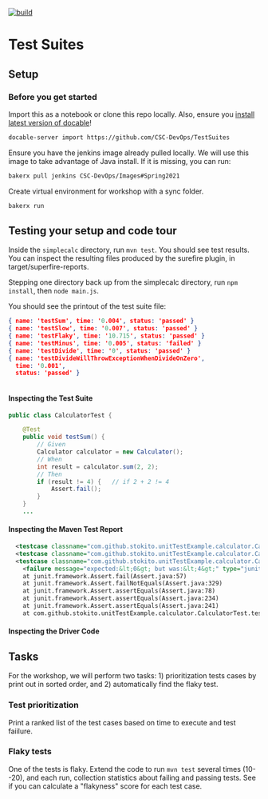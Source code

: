 [![build](https://travis-ci.org/CSC-DevOps/TestSuites.svg?branch=master)](https://travis-ci.org/CSC-DevOps/TestSuites)

# Test Suites

## Setup

### Before you get started

Import this as a notebook or clone this repo locally. Also, ensure you [install latest version of docable](https://github.com/ottomatica/docable-notebooks/blob/master/docs/install.md)!

```bash
docable-server import https://github.com/CSC-DevOps/TestSuites
```

Ensure you have the jenkins image already pulled locally. We will use this image to take advantage of Java install. If it is missing, you can run:

```bash | {type:'command'}
bakerx pull jenkins CSC-DevOps/Images#Spring2021 
```

Create virtual environment for workshop with a sync folder.

```bash | {type:'command', stream: true, failed_when: 'exitCode!=0'}
bakerx run
```

## Testing your setup and code tour

Inside the `simplecalc` directory, run `mvn test`. You should see test results. You can inspect the resulting files produced by the surefire plugin, in target/superfire-reports.

Stepping one directory back up from the simplecalc directory, run `npm install`, then `node main.js`.

You should see the printout of the test suite file:

```json
{ name: 'testSum', time: '0.004', status: 'passed' }
{ name: 'testSlow', time: '0.007', status: 'passed' }
{ name: 'testFlaky', time: '10.715', status: 'passed' }
{ name: 'testMinus', time: '0.005', status: 'failed' }
{ name: 'testDivide', time: '0', status: 'passed' }
{ name: 'testDivideWillThrowExceptionWhenDivideOnZero',
  time: '0.001',
  status: 'passed' }
```

``` | {type: 'terminal'}
```

#### Inspecting the Test Suite

```java
public class CalculatorTest {

	@Test
	public void testSum() {
		// Given
		Calculator calculator = new Calculator();
		// When
		int result = calculator.sum(2, 2);
		// Then
		if (result != 4) {   // if 2 + 2 != 4
			Assert.fail();
		}
	}
    ...
```

#### Inspecting the Maven Test Report

```xml
  <testcase classname="com.github.stokito.unitTestExample.calculator.CalculatorTest" name="testSum" time="0.015"/>
  <testcase classname="com.github.stokito.unitTestExample.calculator.CalculatorTest" name="testFlaky" time="7.347"/>
  <testcase classname="com.github.stokito.unitTestExample.calculator.CalculatorTest" name="testMinus" time="0.016">
    <failure message="expected:&lt;0&gt; but was:&lt;4&gt;" type="junit.framework.AssertionFailedError">junit.framework.AssertionFailedError: expected:&lt;0&gt; but was:&lt;4&gt;
	at junit.framework.Assert.fail(Assert.java:57)
	at junit.framework.Assert.failNotEquals(Assert.java:329)
	at junit.framework.Assert.assertEquals(Assert.java:78)
	at junit.framework.Assert.assertEquals(Assert.java:234)
	at junit.framework.Assert.assertEquals(Assert.java:241)
	at com.github.stokito.unitTestExample.calculator.CalculatorTest.testMinus(CalculatorTest.java:45)
```

#### Inspecting the Driver Code



## Tasks

For the workshop, we will perform two tasks: 1) prioritization tests cases by print out in sorted order, and 2) automatically find the flaky test.

### Test prioritization

Print a ranked list of the test cases based on time to execute and test faiilure.

### Flaky tests

One of the tests is flaky. Extend the code to run `mvn test` several times (10--20), and each run, collection statistics about failing and passing tests. See if you can calculate a "flakyness" score for each test case.
